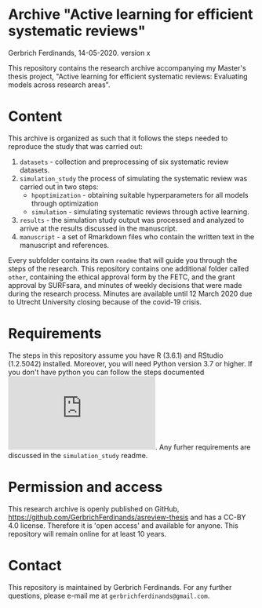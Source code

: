 # Archive "Active learning for efficient systematic reviews"
Gerbrich Ferdinands, 14-05-2020. version x 

This repository contains the research archive accompanying my Master's thesis project, "Active learning for efficient systematic reviews: Evaluating models across research areas". 

# Content
This archive is organized as such that it follows the steps needed to reproduce the study that was carried out:

1. `datasets` -  collection and preprocessing of six systematic review datasets.
2. `simulation_study` the process of simulating the systematic review was carried out in two steps:
    - `hpoptimization` - obtaining suitable hyperparameters for all models through optimization
    - `simulation` - simulating systematic reviews through active learning.
3. `results` - the simulation study output was processed and analyzed to arrive at the results discussed in the manuscript. 
4. `manuscript` - a set of Rmarkdown files who contain the written text in the manuscript and references.


Every subfolder contains its own `readme` that will guide you through the steps of the research. 
This repository contains one additional folder called `other`, containing the ethical approval form by the FETC, and the grant approval by SURFsara, and minutes of weekly decisions that were made during the research process. Minutes are available until 12 March 2020 due to Utrecht University closing because of the covid-19 crisis.

# Requirements
The steps in this repository assume you have R (3.6.1) and RStudio (1.2.5042) installed. Moreover, you will need Python version 3.7 or higher. If you don't have python you can follow the steps documented  ![here](https://asreview.readthedocs.io/en/latest/installation.html#install-python). Any furher requirements are discussed in the `simulation_study` readme. 

# Permission and access
This research archive is openly published on GitHub, https://github.com/GerbrichFerdinands/asreview-thesis and has a CC-BY 4.0 license. Therefore it is 'open access' and available for anyone. This repository will remain online for at least 10 years. 

# Contact
This repository is maintained by Gerbrich Ferdinands. For any further questions, please e-mail me at  `gerbrichferdinands@gmail.com`.
